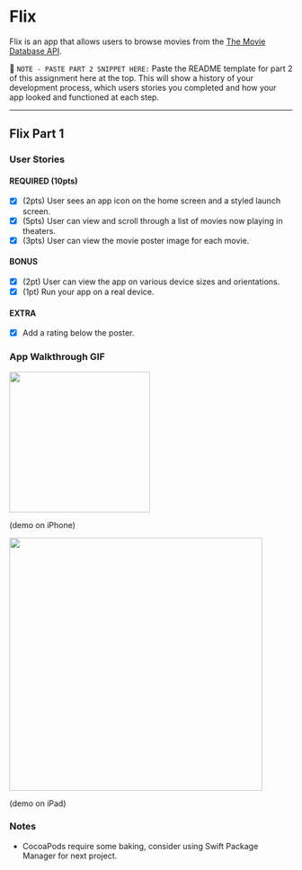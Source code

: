 # Flix

Flix is an app that allows users to browse movies from the [The Movie Database API](http://docs.themoviedb.apiary.io/#).

📝 `NOTE - PASTE PART 2 SNIPPET HERE:` Paste the README template for part 2 of this assignment here at the top. This will show a history of your development process, which users stories you completed and how your app looked and functioned at each step.

---

## Flix Part 1

### User Stories

#### REQUIRED (10pts)
- [x] (2pts) User sees an app icon on the home screen and a styled launch screen.
- [x] (5pts) User can view and scroll through a list of movies now playing in theaters.
- [x] (3pts) User can view the movie poster image for each movie.

#### BONUS
- [x] (2pt) User can view the app on various device sizes and orientations.
- [x] (1pt) Run your app on a real device.

#### EXTRA
- [x] Add a rating below the poster.

### App Walkthrough GIF

<img src="https://i.imgur.com/HTswaSF.gif" width=250><br>

(demo on iPhone)

<img src="https://i.imgur.com/hp3vhAJ.gif" width=450><br>

(demo on iPad)

### Notes
- CocoaPods require some baking, consider using Swift Package Manager for next project.
